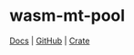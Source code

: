 wasm-mt-pool
============

[Docs](https://docs.rs/wasm-mt-pool) |
[GitHub](https://github.com/w3reality/wasm-mt/tree/master/crates/pool) |
[Crate](https://crates.io/crates/wasm-mt-pool)

